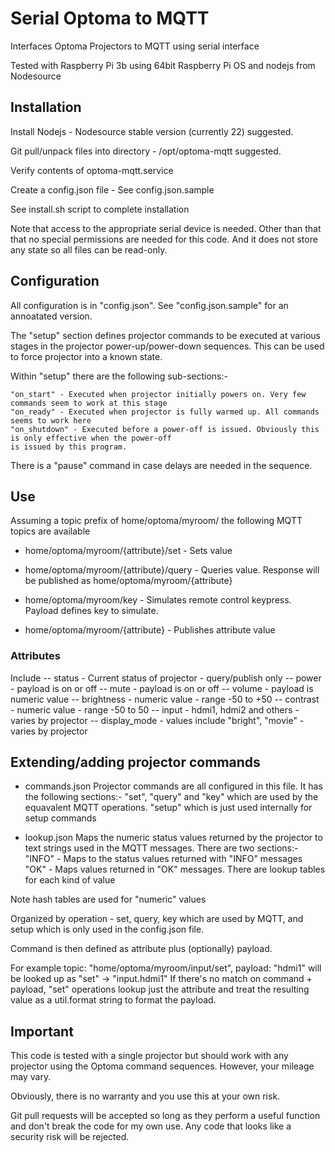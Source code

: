 # Serial Optoma to MQTT

Interfaces Optoma Projectors to MQTT using serial interface

Tested with Raspberry Pi 3b using 64bit Raspberry Pi OS and nodejs from Nodesource

## Installation

Install Nodejs - Nodesource stable version (currently 22) suggested.

Git pull/unpack files into directory - /opt/optoma-mqtt suggested.

Verify contents of optoma-mqtt.service

Create a config.json file - See config.json.sample

See install.sh script to complete installation

Note that access to the appropriate serial device is needed. Other than that that no special
permissions are needed for this code. And it does not store any state so all files can be read-only.

## Configuration

All configuration is in "config.json". See "config.json.sample" for an annoatated version.

The "setup" section defines projector commands to be executed at various stages in the
projector power-up/power-down sequences. This can be used to force projector into a known state.

Within "setup" there are the following sub-sections:-

    "on_start" - Executed when projector initially powers on. Very few commands seem to work at this stage
    "on_ready" - Executed when projector is fully warmed up. All commands seems to work here
    "on_shutdown" - Executed before a power-off is issued. Obviously this is only effective when the power-off
    is issued by this program.

There is a "pause" command in case delays are needed in the sequence.

## Use

Assuming a topic prefix of home/optoma/myroom/ the following MQTT topics are available

- home/optoma/myroom/{attribute}/set - Sets value
- home/optoma/myroom/{attribute}/query - Queries value. Response will be published as home/optoma/myroom/{attribute}
- home/optoma/myroom/key - Simulates remote control keypress. Payload defines key to simulate.

- home/optoma/myroom/{attribute} - Publishes attribute value

### Attributes

Include
-- status - Current status of projector - query/publish only
-- power - payload is on or off
-- mute - payload is on or off
-- volume - payload is numeric value
-- brightness - numeric value - range -50 to +50
-- contrast - numeric value - range -50 to 50
-- input - hdmi1, hdmi2 and others - varies by projector
-- display_mode - values include "bright", "movie" - varies by projector


## Extending/adding projector commands

- commands.json
Projector commands are all configured in this file. It has the following sections:-
"set", "query" and "key" which are used by the equavalent MQTT operations.
"setup" which is just used internally for setup commands

- lookup.json
Maps the numeric status values returned by the projector to text strings used in the
MQTT messages. There are two sections:-
"INFO" - Maps to the status values returned with "INFO" messages
"OK" - Maps values returned in "OK" messages. There are lookup tables for each kind of value

Note hash tables are used for "numeric" values


Organized by operation - set, query, key which are used by MQTT, and setup which is only used in the config.json file.

Command is then defined as attribute plus (optionally) payload.

For example
topic: "home/optoma/myroom/input/set", payload: "hdmi1" will be looked up as "set" -> "input.hdmi1"
If there's no match on command + payload, "set" operations lookup just the attribute and treat the
resulting value as a util.format string to format the payload.

## Important

This code is tested with a single projector but should work with any projector using the Optoma command sequences.
However, your mileage may vary.

Obviously, there is no warranty and you use this at your own risk.

Git pull requests will be accepted so long as they perform a useful function and don't break the code for my own use.
Any code that looks like a security risk will be rejected.

